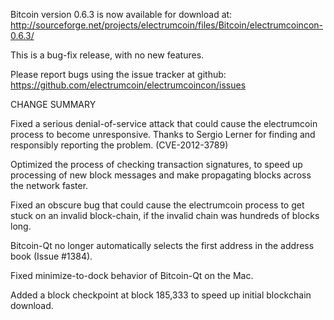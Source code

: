 Bitcoin version 0.6.3 is now available for download at:
  http://sourceforge.net/projects/electrumcoin/files/Bitcoin/electrumcoincon-0.6.3/

This is a bug-fix release, with no new features.

Please report bugs using the issue tracker at github:
  https://github.com/electrumcoin/electrumcoincon/issues

CHANGE SUMMARY

Fixed a serious denial-of-service attack that could cause the
electrumcoin process to become unresponsive. Thanks to Sergio Lerner
for finding and responsibly reporting the problem. (CVE-2012-3789)

Optimized the process of checking transaction signatures, to
speed up processing of new block messages and make propagating
blocks across the network faster.

Fixed an obscure bug that could cause the electrumcoin process to get
stuck on an invalid block-chain, if the invalid chain was
hundreds of blocks long.

Bitcoin-Qt no longer automatically selects the first address
in the address book (Issue #1384).

Fixed minimize-to-dock behavior of Bitcoin-Qt on the Mac.

Added a block checkpoint at block 185,333 to speed up initial
blockchain download.
